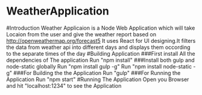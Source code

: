 # WeatherApplication
#Introduction
Weather Applicaion is a Node Web Application which will take Locaion from the user and give the weather report based on http://openweathermap.org/forecast5
It uses React for UI designing.It filters the data from weather api into different days and displays them occording to the separate times of the day
#Building Application
###First install All the dependencies of The application
Run "npm install"
###Install both gulp and node-static globally
Run "npm install gulp -g"
Run "npm install node-static -g"
###For Building the the Application 
Run "gulp"
###For Running the Application
Run "npm start"
#Running The Application
Open you Browser and hit "localhost:1234" to see the Application
